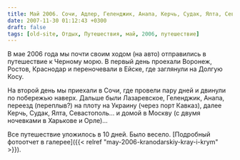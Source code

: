 ```yaml
---
title: Май 2006. Сочи, Адлер, Геленджик, Анапа, Керчь, Судак, Ялта, Севастополь.
date: 2007-11-30 01:12:43 +0300
draft: false
tags: [old-site, Отдых, Путешествия, май, 2006, путешествие]
---
```

В мае 2006 года мы почти своим ходом (на авто) отправились в путешествие к Черному морю. В первый день проехали Воронеж, Ростов, Краснодар и переночевали в Ейске, где заглянули на Долгую Косу.

На второй день мы приехали в Сочи, где провели пару дней и двинули по побережью наверх. Дальше были Лазаревское, Геленджик, Анапа, переезд (переплыв?) на плоту на Украину (через порт Кавказ), далее Керчь, Судак, Ялта, Севастополь... и домой в Москву (с двумя ночевками в Харькове и Орле)...

Все путешествие уложилось в 10 дней. Было весело. [Подробный фотоотчет в галерее]({{< relref "may-2006-kranodarskiy-kray-i-krym" >}}).
<!--more-->
